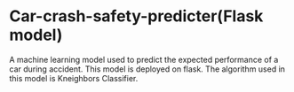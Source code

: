 # Car-crash-safety-predicter(Flask model)
A machine learning model used to predict the expected performance of a car during accident.
This model is deployed on flask.
The algorithm used in this model is Kneighbors Classifier.
